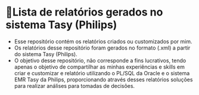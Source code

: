 # 🧾Lista de relatórios gerados no sistema Tasy (Philips)
- Esse repositório contém os relatórios criados ou customizados por mim.
- Os relatórios desse repositório foram gerados no formato (.xml) a partir do sistema Tasy (Philips).
- O objetivo desse repositório, não corresponde a fins lucrativos, tendo apenas o objetivo de compartilhar as minhas experiências e skills em criar e customizar e relatório utilizando o PL/SQL da Oracle e o sistema EMR Tasy da Philips, proporcionando através desses relatórios soluções para realizar análises para tomadas de decisões.
  
